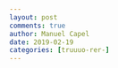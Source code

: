 ```yaml
---
layout: post
comments: true
author: Manuel Capel
date: 2019-02-19
categories: [truuuo-rer-]
---
```

